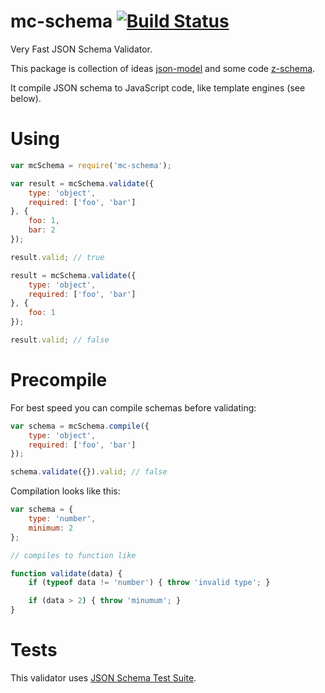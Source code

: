 mc-schema [![Build Status](https://travis-ci.org/mctep/mc-schema.svg?branch=master)](https://travis-ci.org/mctep/mc-schema)
=========

Very Fast JSON Schema Validator.

This package is collection of ideas [json-model](https://github.com/geraintluff/json-model) and some code [z-schema](https://github.com/zaggino/z-schema).

It compile JSON schema to JavaScript code, like template engines (see below).

# Using

```js
var mcSchema = require('mc-schema');

var result = mcSchema.validate({
    type: 'object',
    required: ['foo', 'bar']
}, {
    foo: 1,
    bar: 2
});

result.valid; // true

result = mcSchema.validate({
    type: 'object',
    required: ['foo', 'bar']
}, {
    foo: 1
});

result.valid; // false

```

# Precompile

For best speed you can compile schemas before validating:

```js
var schema = mcSchema.compile({
    type: 'object',
    required: ['foo', 'bar']
});

schema.validate({}).valid; // false
```

Compilation looks like this:

```js
var schema = {
    type: 'number',
    minimum: 2
};

// compiles to function like

function validate(data) {
    if (typeof data != 'number') { throw 'invalid type'; }

    if (data > 2) { throw 'minumum'; }
}
```

# Tests

This validator uses [JSON Schema Test Suite](https://github.com/json-schema/JSON-Schema-Test-Suite).
